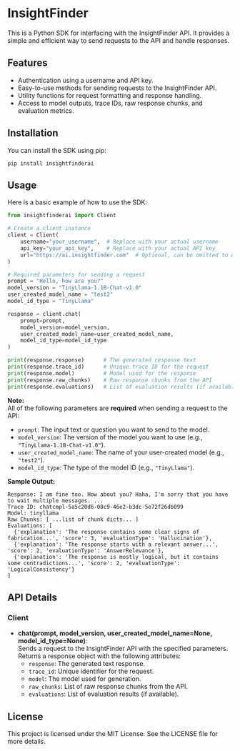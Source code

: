 # InsightFinder

This is a Python SDK for interfacing with the InsightFinder API. It provides a simple and efficient way to send requests to the API and handle responses.

## Features

- Authentication using a username and API key.
- Easy-to-use methods for sending requests to the InsightFinder API.
- Utility functions for request formatting and response handling.
- Access to model outputs, trace IDs, raw response chunks, and evaluation metrics.

## Installation

You can install the SDK using pip:

```
pip install insightfinderai
```

## Usage

Here is a basic example of how to use the SDK:

```python
from insightfinderai import Client

# Create a client instance
client = Client(
    username="your_username",  # Replace with your actual username
    api_key="your_api_key",    # Replace with your actual API key
    url="https://ai.insightfinder.com"  # Optional, can be omitted to use default URL which is "https://ai.insightfinder.com"
)

# Required parameters for sending a request
prompt = "Hello, how are you?"
model_version = "TinyLlama-1.1B-Chat-v1.0"
user_created_model_name = "test2"
model_id_type = "TinyLlama"

response = client.chat(
    prompt=prompt,
    model_version=model_version,
    user_created_model_name=user_created_model_name,
    model_id_type=model_id_type
)

print(response.response)      # The generated response text
print(response.trace_id)      # Unique trace ID for the request
print(response.model)         # Model used for the response
print(response.raw_chunks)    # Raw response chunks from the API
print(response.evaluations)   # List of evaluation results (if available)
```

**Note:**  
All of the following parameters are **required** when sending a request to the API:
- `prompt`: The input text or question you want to send to the model.
- `model_version`: The version of the model you want to use (e.g., `"TinyLlama-1.1B-Chat-v1.0"`).
- `user_created_model_name`: The name of your user-created model (e.g., `"test2"`).
- `model_id_type`: The type of the model ID (e.g., `"TinyLlama"`).

**Sample Output:**
```
Response: I am fine too. How about you? Haha, I'm sorry that you have to wait multiple messages. ...
Trace ID: chatcmpl-5a5c20d6-08c9-46e2-b3dc-5e72f26db099
Model: tinyllama
Raw Chunks: [ ...list of chunk dicts... ]
Evaluations: [
  {'explanation': 'The response contains some clear signs of fabrication...', 'score': 3, 'evaluationType': 'Hallucination'},
  {'explanation': 'The response starts with a relevant answer...', 'score': 2, 'evaluationType': 'AnswerRelevance'},
  {'explanation': 'The response is mostly logical, but it contains some contradictions...', 'score': 2, 'evaluationType': 'LogicalConsistency'}
]
```

## API Details

### Client

- **chat(prompt, model_version, user_created_model_name=None, model_id_type=None)**:  
  Sends a request to the InsightFinder API with the specified parameters.  
  Returns a response object with the following attributes:
  - `response`: The generated text response.
  - `trace_id`: Unique identifier for the request.
  - `model`: The model used for generation.
  - `raw_chunks`: List of raw response chunks from the API.
  - `evaluations`: List of evaluation results (if available).

## License

This project is licensed under the MIT License. See the LICENSE file for more details.